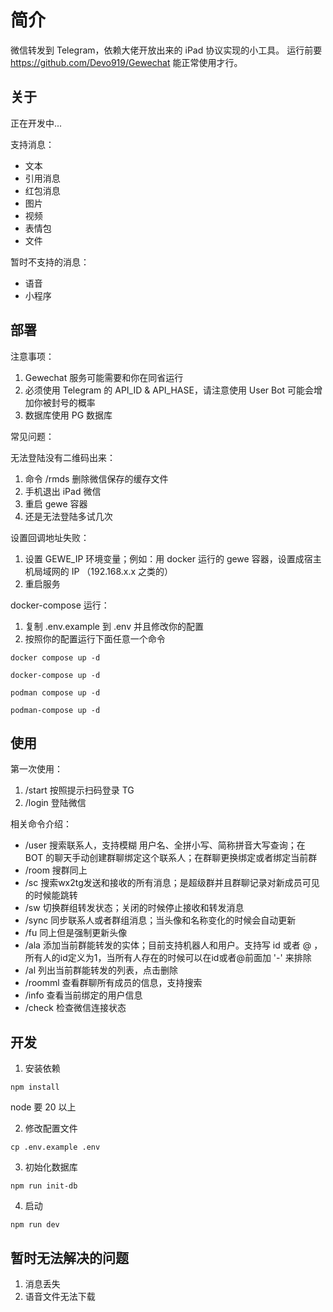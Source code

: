 # 简介

微信转发到 Telegram，依赖大佬开放出来的 iPad 协议实现的小工具。
运行前要 https://github.com/Devo919/Gewechat 能正常使用才行。

## 关于

正在开发中...

支持消息：

- 文本
- 引用消息
- 红包消息
- 图片
- 视频
- 表情包
- 文件

暂时不支持的消息：

- 语音
- 小程序

## 部署

注意事项：

1. Gewechat 服务可能需要和你在同省运行
2. 必须使用 Telegram 的 API_ID & API_HASE，请注意使用 User Bot 可能会增加你被封号的概率
3. 数据库使用 PG 数据库

常见问题：

无法登陆没有二维码出来：

1. 命令 /rmds 删除微信保存的缓存文件
2. 手机退出 iPad 微信
3. 重启 gewe 容器
4. 还是无法登陆多试几次

设置回调地址失败：

1. 设置 GEWE_IP 环境变量；例如：用 docker 运行的 gewe 容器，设置成宿主机局域网的 IP （192.168.x.x 之类的）
2. 重启服务

docker-compose 运行：

1. 复制 .env.example 到 .env 并且修改你的配置
2. 按照你的配置运行下面任意一个命令

```shell
docker compose up -d

docker-compose up -d

podman compose up -d

podman-compose up -d
```

## 使用

第一次使用：

1. /start 按照提示扫码登录 TG
2. /login 登陆微信

相关命令介绍：

- /user 搜索联系人，支持模糊 用户名、全拼小写、简称拼音大写查询；在 BOT 的聊天手动创建群聊绑定这个联系人；在群聊更换绑定或者绑定当前群
- /room 搜群同上
- /sc 搜索wx2tg发送和接收的所有消息；是超级群并且群聊记录对新成员可见的时候能跳转
- /sw 切换群组转发状态；关闭的时候停止接收和转发消息
- /sync 同步联系人或者群组消息；当头像和名称变化的时候会自动更新
- /fu 同上但是强制更新头像
- /ala 添加当前群能转发的实体；目前支持机器人和用户。支持写 id 或者 @
  ，所有人的id定义为1，当所有人存在的时候可以在id或者@前面加 '-' 来排除
- /al 列出当前群能转发的列表，点击删除
- /roomml 查看群聊所有成员的信息，支持搜索
- /info 查看当前绑定的用户信息
- /check 检查微信连接状态

## 开发

1. 安装依赖

```shell
npm install
```

node 要 20 以上

2. 修改配置文件

```shell
cp .env.example .env
```

3. 初始化数据库

```shell
npm run init-db
```

4. 启动

```shell
npm run dev
```

## 暂时无法解决的问题

1. 消息丢失
2. 语音文件无法下载